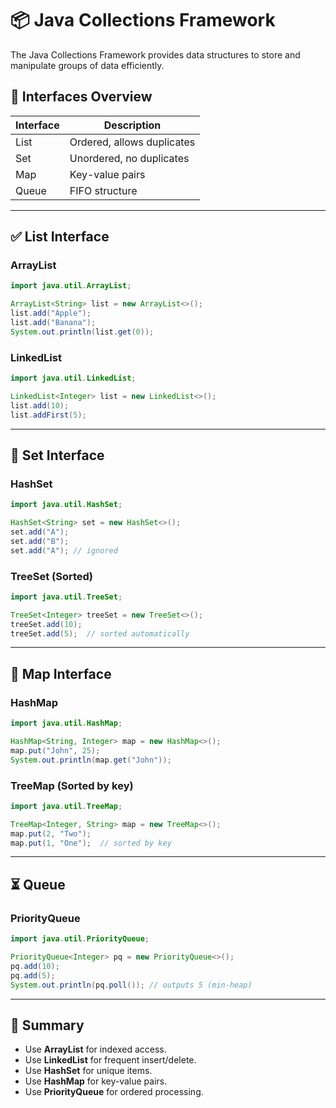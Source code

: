 # 📦 Java Collections Framework

The Java Collections Framework provides data structures to store and manipulate groups of data efficiently.

## 🔗 Interfaces Overview

| Interface   | Description                        |
|-------------|------------------------------------|
| List        | Ordered, allows duplicates         |
| Set         | Unordered, no duplicates           |
| Map         | Key-value pairs                    |
| Queue       | FIFO structure                     |

---

## ✅ List Interface

### ArrayList
```java
import java.util.ArrayList;

ArrayList<String> list = new ArrayList<>();
list.add("Apple");
list.add("Banana");
System.out.println(list.get(0));
```

### LinkedList
```java
import java.util.LinkedList;

LinkedList<Integer> list = new LinkedList<>();
list.add(10);
list.addFirst(5);
```

---

## 🔀 Set Interface

### HashSet
```java
import java.util.HashSet;

HashSet<String> set = new HashSet<>();
set.add("A");
set.add("B");
set.add("A"); // ignored
```

### TreeSet (Sorted)
```java
import java.util.TreeSet;

TreeSet<Integer> treeSet = new TreeSet<>();
treeSet.add(10);
treeSet.add(5);  // sorted automatically
```

---

## 🔑 Map Interface

### HashMap
```java
import java.util.HashMap;

HashMap<String, Integer> map = new HashMap<>();
map.put("John", 25);
System.out.println(map.get("John"));
```

### TreeMap (Sorted by key)
```java
import java.util.TreeMap;

TreeMap<Integer, String> map = new TreeMap<>();
map.put(2, "Two");
map.put(1, "One");  // sorted by key
```

---

## ⏳ Queue

### PriorityQueue
```java
import java.util.PriorityQueue;

PriorityQueue<Integer> pq = new PriorityQueue<>();
pq.add(10);
pq.add(5);
System.out.println(pq.poll()); // outputs 5 (min-heap)
```

---

## 🧠 Summary

- Use **ArrayList** for indexed access.
- Use **LinkedList** for frequent insert/delete.
- Use **HashSet** for unique items.
- Use **HashMap** for key-value pairs.
- Use **PriorityQueue** for ordered processing.
